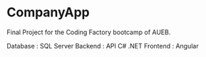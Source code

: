 # CompanyApp

Final Project for the Coding Factory bootcamp of AUEB.

Database : SQL Server
Backend : API C# .NET
Frontend : Angular
